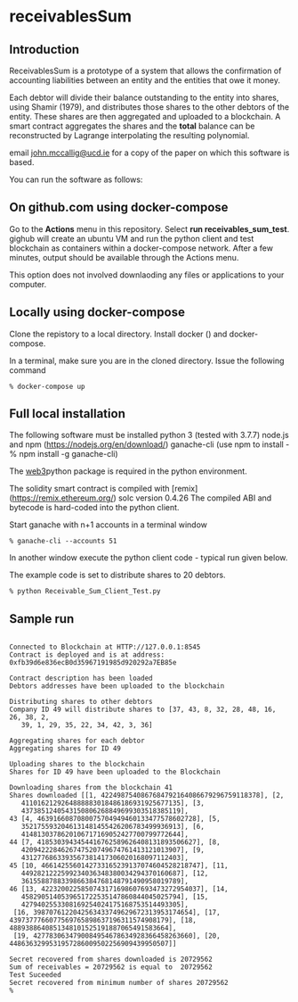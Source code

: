 # receivablesSum

## Introduction

ReceivablesSum is a prototype of a system that allows the confirmation of accounting liabilities between an entity and the entities that owe it money.

Each debtor will divide their balance outstanding to the entity into shares, using Shamir (1979), and distributes those shares to the other debtors of the entity. These shares are then aggregated and uploaded to a blockchain. A smart contract aggregates the shares and the **total** balance can be reconstructed by Lagrange interpolating the resulting polynomial.

email john.mccallig@ucd.ie for a copy of the paper on which this software is based.

You can run the software as follows:

## On github.com using docker-compose

Go to the **Actions** menu in this repository. Select **run receivables_sum_test**. gighub will create an ubuntu VM and run the python client and test blockchain as containers within a docker-compose network. After a few minutes, output should be available through the Actions menu.

This option does not involved downlaoding any files or applications to your computer.

## Locally using docker-compose

Clone the repistory to a local directory. Install docker ([](https://www.docker.com/)) and docker-compose.

In a terminal, make sure you are in the cloned directory. Issue the following command

```% docker-compose up```

## Full local installation

The following software must be installed
python 3 (tested with 3.7.7)
node.js and npm (https://nodejs.org/en/download/)
ganache-cli (use npm to install - % npm install -g ganache-cli)

The [web3](https://web3py.readthedocs.io/en/v5/)python package is required in the python environment.

The solidity smart contract is compiled with [remix] (https://remix.ethereum.org/) solc version 0.4.26
The compiled ABI and bytecode is hard-coded into the python client.

Start ganache with n+1 accounts in a terminal window

```% ganache-cli --accounts 51```

In another window execute the python client code - typical run given below.

The example code is set to distribute shares to 20 debtors.

```% python Receivable_Sum_Client_Test.py```

## Sample run

```Secret (sum of balances): 20729562

Connected to Blockchain at HTTP://127.0.0.1:8545
Contract is deployed and is at address:
0xfb39d6e836ecB0d35967191985d920292a7EB85e

Contract description has been loaded
Debtors addresses have been uploaded to the blockchain

Distributing shares to other debtors
Company ID 49 will distribute shares to [37, 43, 8, 32, 28, 48, 16, 26, 38, 2,
   39, 1, 29, 35, 22, 34, 42, 3, 36]

Aggregating shares for each debtor
Aggregating shares for ID 49

Uploading shares to the blockchain
Shares for ID 49 have been uploaded to the Blockchain

Downloading shares from the blockchain 41
Shares downloaded [[1, 4224987540867684792164086679296759118378], [2,
   4110162129264888883018486186931925677135], [3,
   4373851240543150806268849699303518385119],
43 [4, 4639166087080075704949460133477578602728], [5,
   3521755932046131481455426206783499936913], [6,
   4148130378620106717169052427700799772644],
44 [7, 4185303943454416762589626408131893506627], [8,
   4209422284626747520749674761413121013907], [9,
   4312776863393567381417306020168097112403],
45 [10, 4661425560142733165239137074604528218747], [11,
   4492821222599234036348380034294370160687], [12,
   3615588788339866384768148791490958019789],
46 [13, 4223200225850743171698607693473272954037], [14,
   4582905140539651722535147860844045025794], [15,
   4279402553308169254024175168753514493305],
 [16, 3987076122042563433749629672313953174654], [17,
4397377766077569765898637196311574908179], [18,
4889388640851348101525191887065491583664],
 [19, 4277830634790084954678634928366458263660], [20,
4486363299531957286009502256909439950507]]

Secret recovered from shares downloaded is 20729562
Sum of receivables = 20729562 is equal to  20729562
Test Suceeded
Secret recovered from minimum number of shares 20729562
%